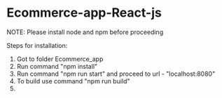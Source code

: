 # Ecommerce-app-React-js

NOTE: Please install node and npm before proceeding

Steps for installation:

  1. Got to folder Ecommerce_app
  2. Run command "npm install"
  3. Run command "npm run start" and proceed to url - "localhost:8080"
  4. To build use command "npm run build"
  5. 
